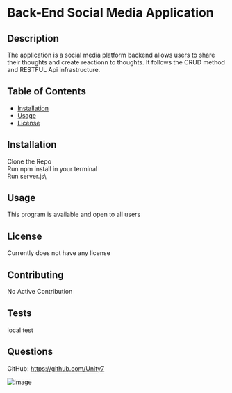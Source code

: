 # Back-End Social Media Application

## Description

The application is a social media platform backend allows users to share their thoughts and create reactionn to thoughts. It follows the CRUD method and RESTFUL Api infrastructure.

## Table of Contents

- [Installation](#installation)
- [Usage](#usage)
- [License](#license)

## Installation

Clone the Repo\
Run npm install in your terminal\
Run server.js\

## Usage

This program is available and open to all users

## License

Currently does not have any license

## Contributing

No Active Contribution

## Tests

local test

## Questions

GitHub: https://github.com/Unity7

![image](https://user-images.githubusercontent.com/44449168/121787238-ce722300-cb79-11eb-9fba-ffcdd01e9cea.png)
